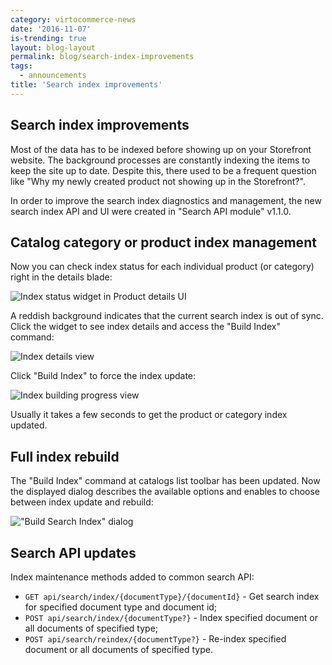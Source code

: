 ```yaml
---
category: virtocommerce-news
date: '2016-11-07'
is-trending: true
layout: blog-layout
permalink: blog/search-index-improvements
tags:
  - announcements
title: 'Search index improvements'
---
```

## Search index improvements
Most of the data has to be indexed before showing up on your Storefront website. The background processes are constantly indexing the items to keep the site up to date. Despite this, there used to be a frequent question like "Why my newly created product not showing up in the Storefront?". 

In order to improve the search index diagnostics and management, the new search index API and UI were created in "Search API module" v1.1.0.

## Catalog category or product index management
Now you can check index status for each individual product (or category) right in the details blade:

![Index status widget in Product details UI](https://cloud.githubusercontent.com/assets/5801549/20005050/805a8806-a298-11e6-94eb-d41b610c4edd.png)

A reddish background indicates that the current search index is out of sync. Click the widget to see index details and access the "Build Index" command:

![Index details view](https://cloud.githubusercontent.com/assets/5801549/20005189/6946c980-a299-11e6-824e-2bada9dded13.png)

Click "Build Index" to force the index update:

![Index building progress view](https://cloud.githubusercontent.com/assets/5801549/20005795/daea75fc-a29c-11e6-8c68-236bda8e9698.png)

Usually it takes a few seconds to get the product or category index updated.

## Full index rebuild
The "Build Index" command at catalogs list toolbar has been updated. Now the displayed dialog describes the available options and enables to choose between index update and rebuild:

!["Build Search Index" dialog](https://cloud.githubusercontent.com/assets/5801549/20006287/8a5ec73e-a29f-11e6-8500-cd146b8c9586.png)


## Search API updates
Index maintenance methods added to common search API:

* `GET api/search/index/{documentType}/{documentId}` - Get search index for specified document type and document id;
* `POST api/search/index/{documentType?}`  - Index specified document or all documents of specified type;
* `POST api/search/reindex/{documentType?}` - Re-index specified document or all documents of specified type.